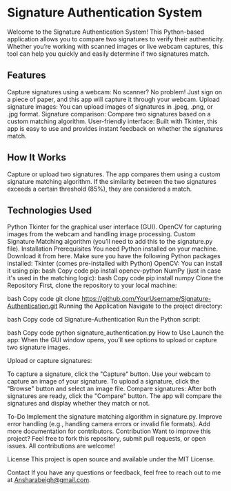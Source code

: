 # Signature Authentication System
Welcome to the Signature Authentication System! This Python-based application allows you to compare two signatures to verify their authenticity. Whether you’re working with scanned images or live webcam captures, this tool can help you quickly and easily determine if two signatures match.

## Features
Capture signatures using a webcam: No scanner? No problem! Just sign on a piece of paper, and this app will capture it through your webcam.
Upload signature images: You can upload images of signatures in .jpeg, .png, or .jpg format.
Signature comparison: Compare two signatures based on a custom matching algorithm.
User-friendly interface: Built with Tkinter, this app is easy to use and provides instant feedback on whether the signatures match.
## How It Works
Capture or upload two signatures.
The app compares them using a custom signature matching algorithm.
If the similarity between the two signatures exceeds a certain threshold (85%), they are considered a match.
## Technologies Used
Python
Tkinter for the graphical user interface (GUI).
OpenCV for capturing images from the webcam and handling image processing.
Custom Signature Matching algorithm (you’ll need to add this to the signature.py file).
Installation
Prerequisites
You need Python installed on your machine. Download it from here.
Make sure you have the following Python packages installed:
Tkinter (comes pre-installed with Python)
OpenCV: You can install it using pip:
bash
Copy code
pip install opencv-python
NumPy (just in case it's used in the matching logic):
bash
Copy code
pip install numpy
Clone the Repository
First, clone the repository to your local machine:

bash
Copy code
git clone https://github.com/YourUsername/Signature-Authentication.git
Running the Application
Navigate to the project directory:

bash
Copy code
cd Signature-Authentication
Run the Python script:

bash
Copy code
python signature_authentication.py
How to Use
Launch the app: When the GUI window opens, you’ll see options to upload or capture two signature images.

Upload or capture signatures:

To capture a signature, click the "Capture" button. Use your webcam to capture an image of your signature.
To upload a signature, click the "Browse" button and select an image file.
Compare signatures: After both signatures are ready, click the "Compare" button. The app will compare the signatures and display whether they match or not.


To-Do
Implement the signature matching algorithm in signature.py.
Improve error handling (e.g., handling camera errors or invalid file formats).
Add more documentation for contributors.
Contribution
Want to improve this project? Feel free to fork this repository, submit pull requests, or open issues. All contributions are welcome!

License
This project is open source and available under the MIT License.

Contact
If you have any questions or feedback, feel free to reach out to me at Ansharabeigh@gmail.com.
